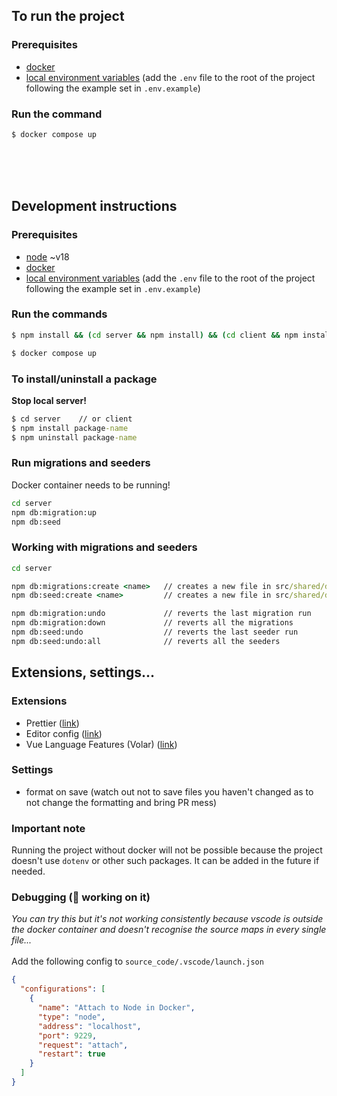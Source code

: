 ## To run the project

### Prerequisites

- [docker](https://www.docker.com/products/docker-desktop/)
- [local environment variables](https://medium.com/chingu/an-introduction-to-environment-variables-and-how-to-use-them-f602f66d15fa) (add the `.env` file to the root of the project following the example set in `.env.example`)

### Run the command

```cmd
$ docker compose up
```

</br></br></br>

## Development instructions

### Prerequisites

- [node](https://nodejs.org/en/download/) ~v18
- [docker](https://www.docker.com/products/docker-desktop/)
- [local environment variables](https://medium.com/chingu/an-introduction-to-environment-variables-and-how-to-use-them-f602f66d15fa) (add the `.env` file to the root of the project following the example set in `.env.example`)

### Run the commands

```cmd
$ npm install && (cd server && npm install) && (cd client && npm install)
```

```cmd
$ docker compose up
```

### To install/uninstall a package

**Stop local server!**

```cmd
$ cd server    // or client
$ npm install package-name
$ npm uninstall package-name
```

### Run migrations and seeders

Docker container needs to be running!

```cmd
cd server
npm db:migration:up
npm db:seed
```

### Working with migrations and seeders

```cmd
cd server

npm db:migrations:create <name>   // creates a new file in src/shared/database/migrations(look at current migrations for reference)
npm db:seed:create <name>         // creates a new file in src/shared/database/seeders (look at current seeders for reference)

npm db:migration:undo             // reverts the last migration run
npm db:migration:down             // reverts all the migrations
npm db:seed:undo                  // reverts the last seeder run
npm db:seed:undo:all              // reverts all the seeders
```

## Extensions, settings...

### Extensions

- Prettier ([link](https://marketplace.visualstudio.com/items?itemName=esbenp.prettier-vscode))
- Editor config ([link](https://marketplace.visualstudio.com/items?itemName=EditorConfig.EditorConfig))
- Vue Language Features (Volar) ([link](https://marketplace.visualstudio.com/items?itemName=Vue.volar))

### Settings

- format on save (watch out not to save files you haven't changed as to not change the formatting and bring PR mess)

### Important note

Running the project without docker will not be possible because the project doesn't use `dotenv` or other such packages. It can be added in the future if needed.

### Debugging (🚧 working on it)

_You can try this but it's not working consistently because vscode is outside the docker container and doesn't recognise the source maps in every single file..._
<br/><br/>
Add the following config to `source_code/.vscode/launch.json`

```json
{
  "configurations": [
    {
      "name": "Attach to Node in Docker",
      "type": "node",
      "address": "localhost",
      "port": 9229,
      "request": "attach",
      "restart": true
    }
  ]
}
```
